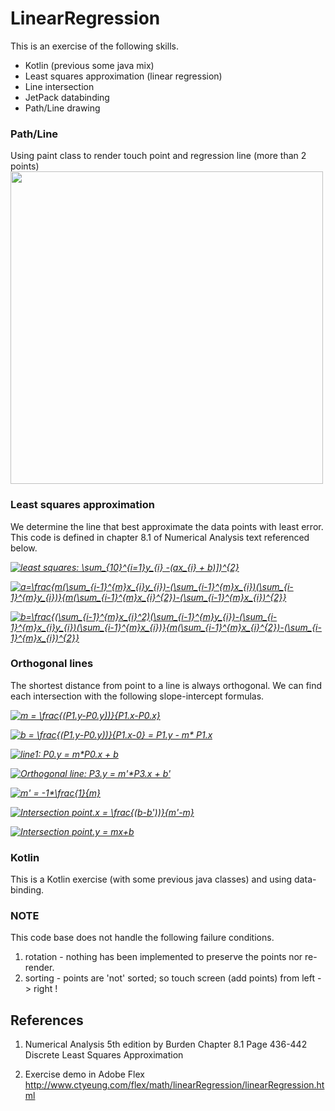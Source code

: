 # LinearRegression
This is an exercise of the following skills.
- Kotlin (previous some java mix) 
- Least squares approximation (linear regression) 
- Line intersection
- JetPack databinding
- Path/Line drawing 

### Path/Line
Using paint class to render touch point and regression line (more than 2 points)
<img width="500" src="https://user-images.githubusercontent.com/1282659/53699693-c038d800-3db0-11e9-9fe2-217c47332fb6.png">

### Least squares approximation
We determine the line that best approximate the data points with least error.  This code is defined in chapter 8.1 of Numerical Analysis text referenced below.

<em><a href="https://www.codecogs.com/eqnedit.php?latex=least&space;squares:&space;\sum_{10}^{i=1}y_{i}&space;-(ax_{i}&space;&plus;&space;b)])^{2}" target="_blank"><img src="https://latex.codecogs.com/gif.latex?least&space;squares:&space;\sum_{10}^{i=1}y_{i}&space;-(ax_{i}&space;&plus;&space;b)])^{2}" title="least squares: \sum_{10}^{i=1}y_{i} -(ax_{i} + b)])^{2}" /></a></em>

<em><a href="https://www.codecogs.com/eqnedit.php?latex=a=\frac{m(\sum_{i-1}^{m}x_{i}y_{i})-(\sum_{i-1}^{m}x_{i})(\sum_{i-1}^{m}y_{i})}{m(\sum_{i-1}^{m}x_{i}^{2})-(\sum_{i-1}^{m}x_{i})^{2}}" target="_blank"><img src="https://latex.codecogs.com/gif.latex?a=\frac{m(\sum_{i-1}^{m}x_{i}y_{i})-(\sum_{i-1}^{m}x_{i})(\sum_{i-1}^{m}y_{i})}{m(\sum_{i-1}^{m}x_{i}^{2})-(\sum_{i-1}^{m}x_{i})^{2}}" title="a=\frac{m(\sum_{i-1}^{m}x_{i}y_{i})-(\sum_{i-1}^{m}x_{i})(\sum_{i-1}^{m}y_{i})}{m(\sum_{i-1}^{m}x_{i}^{2})-(\sum_{i-1}^{m}x_{i})^{2}}" /></a></em>

<em><a href="https://www.codecogs.com/eqnedit.php?latex=b=\frac{(\sum_{i-1}^{m}x_{i}^2)(\sum_{i-1}^{m}y_{i})-(\sum_{i-1}^{m}x_{i}y_{i})(\sum_{i-1}^{m}x_{i})}{m(\sum_{i-1}^{m}x_{i}^{2})-(\sum_{i-1}^{m}x_{i})^{2}}" target="_blank"><img src="https://latex.codecogs.com/gif.latex?b=\frac{(\sum_{i-1}^{m}x_{i}^2)(\sum_{i-1}^{m}y_{i})-(\sum_{i-1}^{m}x_{i}y_{i})(\sum_{i-1}^{m}x_{i})}{m(\sum_{i-1}^{m}x_{i}^{2})-(\sum_{i-1}^{m}x_{i})^{2}}" title="b=\frac{(\sum_{i-1}^{m}x_{i}^2)(\sum_{i-1}^{m}y_{i})-(\sum_{i-1}^{m}x_{i}y_{i})(\sum_{i-1}^{m}x_{i})}{m(\sum_{i-1}^{m}x_{i}^{2})-(\sum_{i-1}^{m}x_{i})^{2}}" /></a></em>

### Orthogonal lines
The shortest distance from point to a line is always orthogonal.  We can find each intersection with the following slope-intercept formulas.

<em><a href="https://www.codecogs.com/eqnedit.php?latex=m&space;=&space;\frac{(P1.y-P0.y))}{P1.x-P0.x}" target="_blank"><img src="https://latex.codecogs.com/gif.latex?m&space;=&space;\frac{(P1.y-P0.y))}{P1.x-P0.x}" title="m = \frac{(P1.y-P0.y))}{P1.x-P0.x}" /></a></em>

<em><a href="https://www.codecogs.com/eqnedit.php?latex=b&space;=&space;\frac{(P1.y-P0.y))}{P1.x-0}&space;=&space;P1.y&space;-&space;m*&space;P1.x" target="_blank"><img src="https://latex.codecogs.com/gif.latex?b&space;=&space;\frac{(P1.y-P0.y))}{P1.x-0}&space;=&space;P1.y&space;-&space;m*&space;P1.x" title="b = \frac{(P1.y-P0.y))}{P1.x-0} = P1.y - m* P1.x" /></a></em>


<em><a href="https://www.codecogs.com/eqnedit.php?latex=line1:&space;P0.y&space;=&space;m*P0.x&space;&plus;&space;b" target="_blank"><img src="https://latex.codecogs.com/gif.latex?line1:&space;P0.y&space;=&space;m*P0.x&space;&plus;&space;b" title="line1: P0.y = m*P0.x + b" /></a></em>


<em><a href="https://www.codecogs.com/eqnedit.php?latex=Orthogonal&space;line:&space;P3.y&space;=&space;m'*P3.x&space;&plus;&space;b'" target="_blank"><img src="https://latex.codecogs.com/gif.latex?Orthogonal&space;line:&space;P3.y&space;=&space;m'*P3.x&space;&plus;&space;b'" title="Orthogonal line: P3.y = m'*P3.x + b'" /></a></em>


<em><a href="https://www.codecogs.com/eqnedit.php?latex=m'&space;=&space;-1*&space;\frac{1}{m}" target="_blank"><img src="https://latex.codecogs.com/gif.latex?m'&space;=&space;-1*&space;\frac{1}{m}" title="m' = -1*\frac{1}{m}" /></a></em>


<em><a href="https://www.codecogs.com/eqnedit.php?latex=Intersection&space;point.x&space;=&space;\frac{(b-b'))}{m'-m}" target="_blank"><img src="https://latex.codecogs.com/gif.latex?Intersection&space;point.x&space;=&space;\frac{(b-b'))}{m'-m}" title="Intersection point.x = \frac{(b-b'))}{m'-m}" /></a></em>


<em><a href="https://www.codecogs.com/eqnedit.php?latex=Intersection&space;point.y&space;=&space;mx&plus;b" target="_blank"><img src="https://latex.codecogs.com/gif.latex?Intersection&space;point.y&space;=&space;mx&plus;b" title="Intersection point.y = mx+b" /></a></em>

### Kotlin
This is a Kotlin exercise (with some previous java classes) and using data-binding.

### NOTE
This code base does not handle the following failure conditions.
1. rotation - nothing has been implemented to preserve the points nor re-render.
2. sorting - points are 'not' sorted; so touch screen (add points) from left -> right !

## References

1. Numerical Analysis 5th edition by Burden 
   Chapter 8.1 Page 436-442 Discrete Least Squares Approximation
    
2. Exercise demo in Adobe Flex
   http://www.ctyeung.com/flex/math/linearRegression/linearRegression.html
   

